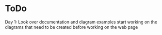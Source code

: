 # ToDo
Day 1: Look over documentation and diagram examples start working on the diagrams that need to be created before working on the web page
